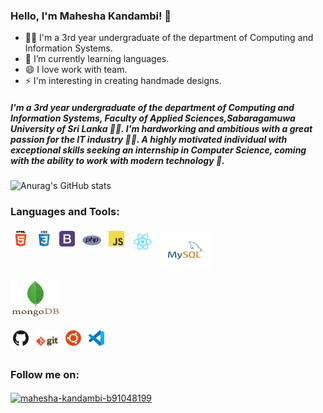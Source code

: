 ### Hello, I'm Mahesha Kandambi! 👋
- 🧑‍💻 I'm a 3rd year undergraduate of the department of Computing and Information Systems.
- 🌱 I’m currently learning languages.
- 😄 I love work with team.
- ⚡ I'm interesting in creating handmade designs.

##### I'm a 3rd year undergraduate of the department of Computing and Information Systems, Faculty of Applied Sciences,Sabaragamuwa University of Sri Lanka 🧑‍🎓.  I'm hardworking and ambitious with a great passion for the IT industry 👩‍💻. A highly motivated individual with exceptional skills seeking an internship in Computer Science, coming with the ability to work with modern technology 👀.


![Anurag's GitHub stats](https://github-readme-stats.vercel.app/api?username=MaheshaKandambi&show_icons=true&theme=algolia)

### Languages and Tools:
<p>

<img src="https://raw.githubusercontent.com/github/explore/80688e429a7d4ef2fca1e82350fe8e3517d3494d/topics/html/html.png" alt="VS Code" height="25" style="vertical-align:top; margin:4px">

<img src="https://raw.githubusercontent.com/github/explore/80688e429a7d4ef2fca1e82350fe8e3517d3494d/topics/css/css.png" alt="VS Code" height="25" style="vertical-align:top; margin:4px">

<img src="https://raw.githubusercontent.com/github/explore/80688e429a7d4ef2fca1e82350fe8e3517d3494d/topics/bootstrap/bootstrap.png" alt="VS Code" height="25" style="vertical-align:top; margin:4px">

<img src="https://raw.githubusercontent.com/github/explore/80688e429a7d4ef2fca1e82350fe8e3517d3494d/topics/php/php.png" alt="VS Code" height="30" style="vertical-align:top; margin:4px">

<img src="https://raw.githubusercontent.com/github/explore/80688e429a7d4ef2fca1e82350fe8e3517d3494d/topics/javascript/javascript.png" alt="VS Code" height="25" style="vertical-align:top; margin:4px">
  
<img src="https://raw.githubusercontent.com/github/explore/80688e429a7d4ef2fca1e82350fe8e3517d3494d/topics/react/react.png" alt="VS Code" height="35" style="vertical-align:top; margin:4px">

<img src="https://raw.githubusercontent.com/github/explore/80688e429a7d4ef2fca1e82350fe8e3517d3494d/topics/mysql/mysql.png" alt="VS Code" height="60" width="80" style="vertical-align:top; margin:4px">
  
<img src="https://raw.githubusercontent.com/devicons/devicon/master/icons/mongodb/mongodb-original-wordmark.svg" alt="mongodb" width="80" height="60"/> </a> 
  
<img src="https://raw.githubusercontent.com/github/explore/78df643247d429f6cc873026c0622819ad797942/topics/github/github.png" alt="VS Code" height="25" style="vertical-align:top; margin:4px">

<img src="https://raw.githubusercontent.com/github/explore/80688e429a7d4ef2fca1e82350fe8e3517d3494d/topics/git/git.png" alt="VS Code" height="35" style="vertical-align:top; margin:4px">
  

<img src="https://raw.githubusercontent.com/github/explore/80688e429a7d4ef2fca1e82350fe8e3517d3494d/topics/ubuntu/ubuntu.png" alt="VS Code" height="25" style="vertical-align:top; margin:4px">

<img src="https://raw.githubusercontent.com/github/explore/80688e429a7d4ef2fca1e82350fe8e3517d3494d/topics/visual-studio-code/visual-studio-code.png" alt="VS Code" height="25" style="vertical-align:top; margin:4px">
</p>

### Follow me on:
<a href="https://www.linkedin.com/in/mahesha-kandambi/" target="blank"><img align="center" src="https://cdn.jsdelivr.net/npm/simple-icons@3.0.1/icons/linkedin.svg" alt="mahesha-kandambi-b91048199" height="25" /></a>



